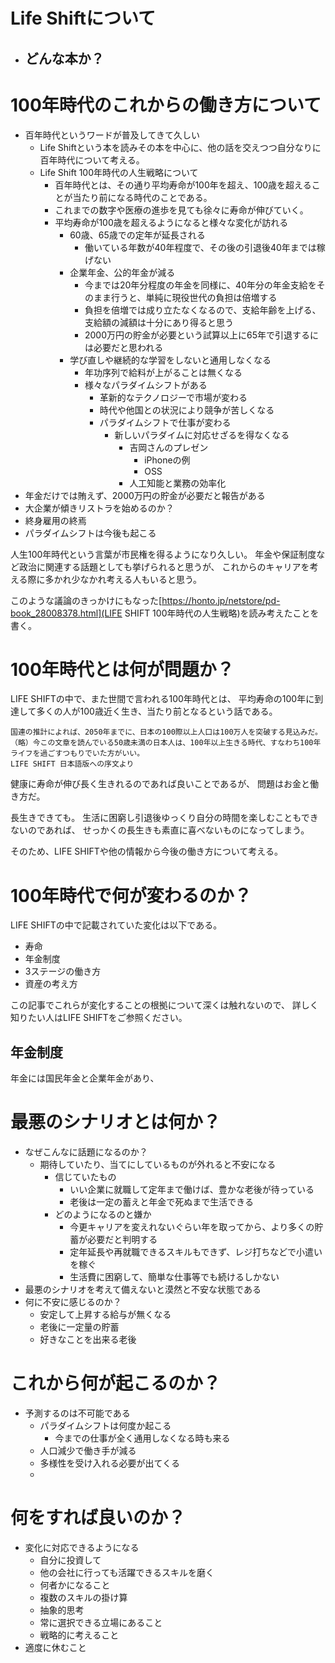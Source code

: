 # Life Shiftについて
- どんな本か？
  - 
# 100年時代のこれからの働き方について
- 百年時代というワードが普及してきて久しい
  - Life Shiftという本を読みその本を中心に、他の話を交えつつ自分なりに百年時代について考える。
  - Life Shift 100年時代の人生戦略について
    - 百年時代とは、その通り平均寿命が100年を超え、100歳を超えることが当たり前になる時代のことである。
    - これまでの数字や医療の進歩を見ても徐々に寿命が伸びていく。
    - 平均寿命が100歳を超えるようになると様々な変化が訪れる
      - 60歳、65歳での定年が延長される
        - 働いている年数が40年程度で、その後の引退後40年までは稼げない
      - 企業年金、公的年金が減る
        - 今までは20年分程度の年金を同様に、40年分の年金支給をそのまま行うと、単純に現役世代の負担は倍増する
        - 負担を倍増では成り立たなくなるので、支給年齢を上げる、支給額の減額は十分にあり得ると思う
        - 2000万円の貯金が必要という試算以上に65年で引退するには必要だと思われる
      - 学び直しや継続的な学習をしないと通用しなくなる
        - 年功序列で給料が上がることは無くなる
        - 様々なパラダイムシフトがある
          - 革新的なテクノロジーで市場が変わる
          - 時代や他国との状況により競争が苦しくなる
          - パラダイムシフトで仕事が変わる
            - 新しいパラダイムに対応せざるを得なくなる
              - 吉岡さんのプレゼン
                - iPhoneの例
                - OSS
              - 人工知能と業務の効率化
- 年金だけでは賄えず、2000万円の貯金が必要だと報告がある
- 大企業が傾きリストラを始めるのか？
- 終身雇用の終焉
- パラダイムシフトは今後も起こる

人生100年時代という言葉が市民権を得るようになり久しい。
年金や保証制度など政治に関連する話題としても挙げられると思うが、
これからのキャリアを考える際に多かれ少なかれ考える人もいると思う。

このような議論のきっかけにもなった[https://honto.jp/netstore/pd-book_28008378.html](LIFE SHIFT 100年時代の人生戦略)を読み考えたことを書く。

# 100年時代とは何が問題か？
LIFE SHIFTの中で、また世間で言われる100年時代とは、
平均寿命の100年に到達して多くの人が100歳近く生き、当たり前となるという話である。

    国連の推計によれば、2050年までに、日本の100際以上人口は100万人を突破する見込みだ。（略）今この文章を読んでいる50歳未満の日本人は、100年以上生きる時代、すなわち100年ライフを過ごすつもりでいた方がいい。
    LIFE SHIFT 日本語版への序文より

健康に寿命が伸び長く生きれるのであれば良いことであるが、
問題はお金と働き方だ。

長生きできても。
生活に困窮し引退後ゆっくり自分の時間を楽しむこともできないのであれば、
せっかくの長生きも素直に喜べないものになってしまう。

そのため、LIFE SHIFTや他の情報から今後の働き方について考える。

# 100年時代で何が変わるのか？
LIFE SHIFTの中で記載されていた変化は以下である。
- 寿命
- 年金制度
- 3ステージの働き方
- 資産の考え方

この記事でこれらが変化することの根拠について深くは触れないので、
詳しく知りたい人はLIFE SHIFTをご参照ください。

## 年金制度
年金には国民年金と企業年金があり、


# 最悪のシナリオとは何か？
- なぜこんなに話題になるのか？
  - 期待していたり、当てにしているものが外れると不安になる
    - 信じていたもの
      - いい企業に就職して定年まで働けば、豊かな老後が待っている
      - 老後は一定の蓄えと年金で死ぬまで生活できる
    - どのようになるのと嫌か
      - 今更キャリアを変えれないぐらい年を取ってから、より多くの貯蓄が必要だと判明する
      - 定年延長や再就職できるスキルもできず、レジ打ちなどで小遣いを稼ぐ
      - 生活費に困窮して、簡単な仕事等でも続けるしかない
- 最悪のシナリオを考えて備えないと漠然と不安な状態である
- 何に不安に感じるのか？
  - 安定して上昇する給与が無くなる
  - 老後に一定量の貯蓄
  - 好きなことを出来る老後

# これから何が起こるのか？
- 予測するのは不可能である
  - パラダイムシフトは何度か起こる
    - 今までの仕事が全く通用しなくなる時も来る 
  - 人口減少で働き手が減る
  - 多様性を受け入れる必要が出てくる
  - 

# 何をすれば良いのか？
- 変化に対応できるようになる
  - 自分に投資して
  - 他の会社に行っても活躍できるスキルを磨く
  - 何者かになること
  - 複数のスキルの掛け算
  - 抽象的思考
  - 常に選択できる立場にあること
  - 戦略的に考えること
- 適度に休むこと